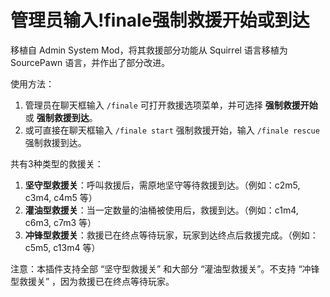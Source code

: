 # 管理员输入!finale强制救援开始或到达



移植自 Admin System Mod，将其救援部分功能从 Squirrel 语言移植为 SourcePawn 语言，并作出了部分改进。



使用方法：

1. 管理员在聊天框输入 `/finale` 可打开救援选项菜单，并可选择 **强制救援开始** 或 **强制救援到达**。
2. 或可直接在聊天框输入 `/finale start` 强制救援开始，输入 `/finale rescue` 强制救援到达。



共有3种类型的救援关：

1. **坚守型救援关**：呼叫救援后，需原地坚守等待救援到达。（例如：c2m5, c3m4, c4m5 等）
2. **灌油型救援关**：当一定数量的油桶被使用后，救援到达。（例如：c1m4, c6m3, c7m3 等）
3. **冲锋型救援关**：救援已在终点等待玩家，玩家到达终点后救援完成。（例如：c5m5, c13m4 等）



注意：本插件支持全部 “坚守型救援关” 和大部分 “灌油型救援关”。不支持 “冲锋型救援关” ，因为救援已在终点等待玩家。


